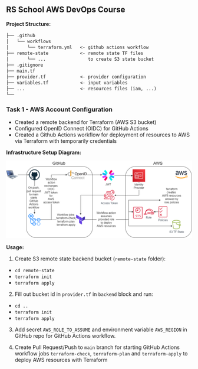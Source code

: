 ## RS School AWS DevOps Course

**Project Structure:**

```
├── .github
│   └── workflows
│       └── terraform.yml   <- github actions workflow
├── remote-state            <- remote state TF files
│       └── ...                to create S3 state bucket
├── .gitignore
├── main.tf
├── provider.tf             <- provider configuration
├── variables.tf            <- input variables
├── ...                     <- resources files (iam, ...)
└──
```

### Task 1 - AWS Account Configuration

- Created a remote backend for Terraform (AWS S3 bucket)
- Configured OpenID Connect (OIDC) for GitHub Actions
- Created a Github Actions workflow for deployment of resources to AWS via Terraform with temporarily credentials

**Infrastructure Setup Diagram:**

![Diagram](tasks-images/task1-diagram.png)

**Usage:**

1. Create S3 remote state backend bucket (`remote-state` folder):

- `cd remote-state`
- `terraform init`
- `terraform apply`

2. Fill out bucket id in `provider.tf` in `backend` block and run:

- `cd ..`
- `terraform init`
- `terraform apply`

3. Add secret `AWS_ROLE_TO_ASSUME` and environment variable `AWS_REGION` in GitHub repo for GitHub Actions workflow.

4. Create Pull Request/Push to `main` branch for starting GitHub Actions workflow jobs `terraform-check`, `terraform-plan` and `terraform-apply` to deploy AWS resources with Terraform
